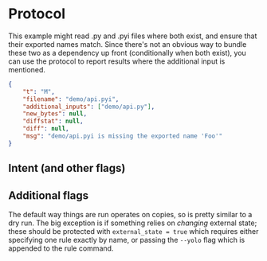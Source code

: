 # Protocol

This example might read .py and .pyi files where both exist, and ensure that
their exported names match.  Since there's not an obvious way to bundle these
two as a dependency up front (conditionally when both exist), you can use the
protocol to report results where the additional input is mentioned.

```json
{
    "t": "M",
    "filename": "demo/api.pyi",
    "additional_inputs": ["demo/api.py"],
    "new_bytes": null,
    "diffstat": null,
    "diff": null,
    "msg": "demo/api.pyi is missing the exported name 'Foo'"
}
```

## Intent (and other flags)




## Additional flags

The default way things are run operates on copies, so is pretty similar to a
dry run.  The big exception is if something relies on *changing* external
state; these should be protected with `external_state = true` which requires
either specifying one rule exactly by name, or passing the `--yolo` flag which
is appended to the rule command.


